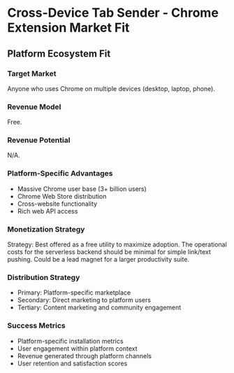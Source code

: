 # Cross-Device Tab Sender - Chrome Extension Market Fit

## Platform Ecosystem Fit

### Target Market
Anyone who uses Chrome on multiple devices (desktop, laptop, phone).

### Revenue Model
Free.

### Revenue Potential
N/A.

### Platform-Specific Advantages
- Massive Chrome user base (3+ billion users)
- Chrome Web Store distribution
- Cross-website functionality
- Rich web API access

### Monetization Strategy
Strategy: Best offered as a free utility to maximize adoption. The operational costs for the serverless backend should be minimal for simple link/text pushing. Could be a lead magnet for a larger productivity suite.

### Distribution Strategy
- Primary: Platform-specific marketplace
- Secondary: Direct marketing to platform users
- Tertiary: Content marketing and community engagement

### Success Metrics
- Platform-specific installation metrics
- User engagement within platform context
- Revenue generated through platform channels
- User retention and satisfaction scores
